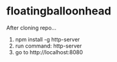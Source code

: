 # floatingballoonhead

After cloning repo...

1. npm install -g http-server
2. run command: http-server
3. go to http://localhost:8080 
